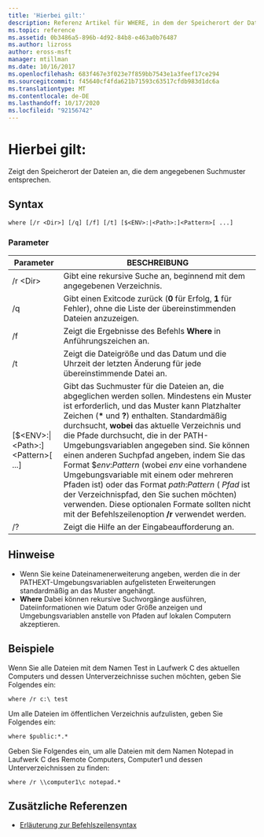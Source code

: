 ```yaml
---
title: 'Hierbei gilt:'
description: Referenz Artikel für WHERE, in dem der Speicherort der Dateien angezeigt wird, die dem angegebenen Suchmuster entsprechen.
ms.topic: reference
ms.assetid: 0b3486a5-896b-4d92-84b8-e463a0b76487
ms.author: lizross
author: eross-msft
manager: mtillman
ms.date: 10/16/2017
ms.openlocfilehash: 683f467e3f023e7f859bb7543e1a3feef17ce294
ms.sourcegitcommit: f45640cf4fda621b71593c63517cfdb983d1dc6a
ms.translationtype: MT
ms.contentlocale: de-DE
ms.lasthandoff: 10/17/2020
ms.locfileid: "92156742"
---
```

# <a name="where"></a>Hierbei gilt:



Zeigt den Speicherort der Dateien an, die dem angegebenen Suchmuster entsprechen.



## <a name="syntax"></a>Syntax

```
where [/r <Dir>] [/q] [/f] [/t] [$<ENV>:|<Path>:]<Pattern>[ ...]
```

### <a name="parameters"></a>Parameter

|Parameter|BESCHREIBUNG|
|---------|-----------|
|/r \<Dir>|Gibt eine rekursive Suche an, beginnend mit dem angegebenen Verzeichnis.|
|/q|Gibt einen Exitcode zurück (**0** für Erfolg, **1** für Fehler), ohne die Liste der übereinstimmenden Dateien anzuzeigen.|
|/f|Zeigt die Ergebnisse des Befehls **Where** in Anführungszeichen an.|
|/t|Zeigt die Dateigröße und das Datum und die Uhrzeit der letzten Änderung für jede übereinstimmende Datei an.|
|[$\<ENV>:\|\<Path>:]\<Pattern>[ ...]|Gibt das Suchmuster für die Dateien an, die abgeglichen werden sollen. Mindestens ein Muster ist erforderlich, und das Muster kann Platzhalter Zeichen (**&#42;** und **?**) enthalten. Standardmäßig durchsucht, **wobei** das aktuelle Verzeichnis und die Pfade durchsucht, die in der PATH-Umgebungsvariablen angegeben sind. Sie können einen anderen Suchpfad angeben, indem Sie das Format $*env*:*Pattern* (wobei *env* eine vorhandene Umgebungsvariable mit einem oder mehreren Pfaden ist) oder das Format *path*:*Pattern* ( *Pfad* ist der Verzeichnispfad, den Sie suchen möchten) verwenden. Diese optionalen Formate sollten nicht mit der Befehlszeilenoption **/r** verwendet werden.|
|/?|Zeigt die Hilfe an der Eingabeaufforderung an.|

## <a name="remarks"></a>Hinweise

-   Wenn Sie keine Dateinamenerweiterung angeben, werden die in der PATHEXT-Umgebungsvariablen aufgelisteten Erweiterungen standardmäßig an das Muster angehängt.
-   **Where** Dabei können rekursive Suchvorgänge ausführen, Dateiinformationen wie Datum oder Größe anzeigen und Umgebungsvariablen anstelle von Pfaden auf lokalen Computern akzeptieren.

## <a name="examples"></a>Beispiele

Wenn Sie alle Dateien mit dem Namen Test in Laufwerk C des aktuellen Computers und dessen Unterverzeichnisse suchen möchten, geben Sie Folgendes ein:
```
where /r c:\ test
```
Um alle Dateien im öffentlichen Verzeichnis aufzulisten, geben Sie Folgendes ein:
```
where $public:*.*
```
Geben Sie Folgendes ein, um alle Dateien mit dem Namen Notepad in Laufwerk C des Remote Computers, Computer1 und dessen Unterverzeichnissen zu finden:
```
where /r \\computer1\c notepad.*
```

## <a name="additional-references"></a>Zusätzliche Referenzen

- [Erläuterung zur Befehlszeilensyntax](command-line-syntax-key.md)